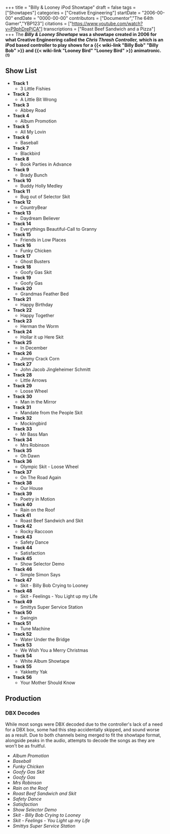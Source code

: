 +++
title = "Billy & Looney iPod Showtape"
draft = false
tags = ["Showtapes"]
categories = ["Creative Engineering"]
startDate = "2006-00-00"
endDate = "0000-00-00"
contributors = ["Documentor","The 64th Gamer","YBP123"]
citations = ["https://www.youtube.com/watch?v=P9phDrePjCA"]
transcriptions = ["Roast Beef Sandwich and a Pizza"]
+++
The ***Billy & Looney Showtape* was a showtape created in 2006 for what Creative Engineering called the
*Chris Thrash Controller,* which is an iPod based controller to play shows for a {{< wiki-link "Billy Bob" "Billy Bob" >}} and {{< wiki-link "Looney Bird" "Looney Bird" >}} animatronic. <sup>(1)</sup>**

## Show List

- **Track 1**
  - 3 Little Fishies
- **Track 2**
  - A Little Bit Wrong
- **Track 3**
  - Abbey Road
- **Track 4**
  - Album Promotion
- **Track 5**
  - All My Lovin
- **Track 6**
  - Baseball
- **Track 7**
  - Blackbird
- **Track 8**
  - Book Parties in Advance
- **Track 9**
  - Brady Bunch
- **Track 10**
  - Buddy Holly Medley
- **Track 11**
  - Bug out of Selector Skit
- **Track 12**
  - CountryBear
- **Track 13**
  - Daydream Believer
- **Track 14**
  - Everythings Beautiful-Call to Granny
- **Track 15**
  - Friends in Low Places
- **Track 16**
  - Funky Chicken
- **Track 17**
  - Ghost Busters
- **Track 18**
  - Goofy Gas Skit
- **Track 19**
  - Goofy Gas
- **Track 20**
  - Grandmas Feather Bed
- **Track 21**
  - Happy Birthday
- **Track 22**
  - Happy Together
- **Track 23**
  - Herman the Worm
- **Track 24**
  - Hollar it up Here Skit
- **Track 25**
  - In December
- **Track 26**
  - Jimmy Crack Corn
- **Track 27**
  - John Jacob Jingleheimer Schmitt
- **Track 28**
  - Little Arrows
- **Track 29**
  - Loose Wheel
- **Track 30**
  - Man in the Mirror
- **Track 31**
  - Mandate from the People Skit
- **Track 32**
  - Mockingbird
- **Track 33**
  - Mr Bass Man
- **Track 34**
  - Mrs Robinson
- **Track 35**
  - Oh Dawn
- **Track 36**
  - Olympic Skit - Loose Wheel
- **Track 37**
  - On The Road Again
- **Track 38**
  - Our House
- **Track 39**
  - Poetry in Motion
- **Track 40**
  - Rain on the Roof
- **Track 41**
  - Roast Beef Sandwich and Skit
- **Track 42**
  - Rocky Raccoon
- **Track 43**
  - Safety Dance
- **Track 44**
  - Satisfaction
- **Track 45**
  - Show Selector Demo
- **Track 46**
  - Simple Simon Says
- **Track 47**
  - Skit - Billy Bob Crying to Looney
- **Track 48**
  - Skit - Feelings - You Light up my Life
- **Track 49**
  - Smittys Super Service Station
- **Track 50**
  - Swingin
- **Track 51**
  - Tune Machine
- **Track 52**
  - Water Under the Bridge
- **Track 53**
  - We Wish You a Merry Christmas
- **Track 54**
  - White Album Showtape
- **Track 55**
  - Yakketty Yak
- **Track 56**
  - Your Mother Should Know

## Production

### DBX Decodes

While most songs were DBX decoded due to the controller's lack of a need for a DBX box, some had this step accidentally
skipped, and sound worse as a result. Due to both channels being merged to fit the showtape format, alongside peaks in
the audio, attempts to decode the songs as they are won't be as fruitful.

- *Album Promotion*
- *Baseball*
- *Funky Chicken*
- *Goofy Gas Skit*
- *Goofy Gas*
- *Mrs Robinson*
- *Rain on the Roof*
- *Roast Beef Sandwich and Skit*
- *Safety Dance*
- *Satisfaction*
- *Show Selector Demo*
- *Skit - Billy Bob Crying to Looney*
- *Skit - Feelings - You Light up my Life*
- *Smittys Super Service Station*
